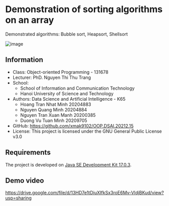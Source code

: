 # Demonstration of sorting algorithms on an array
Demonstrated algorithms: Bubble sort, Heapsort, Shellsort

![image](https://user-images.githubusercontent.com/82358580/179212980-8254fb78-3347-43c3-a500-757b28d0c8ee.png)


## Information
- Class:	Object-oriented Programming - 131678
- Lecturer:	PhD. Nguyen Thi Thu Trang
- School:
  - School of Information and Communication Technology
  - Hanoi University of Science and Technology
- Authors:	Data Science and Artificial Intelligence - K65
  - Hoang Tran Nhat Minh	20204883
  - Nguyen Quang Minh	20204884
  - Nguyen Tran Xuan Manh	20200385
  - Duong Vu Tuan Minh	20209705
- GitHub:	https://github.com/xmak9102/OOP.DSAI.20212.15
- License:	This project is licensed under the GNU General Public License v3.0

## Requirements
The project is developed on [Java SE Development Kit 17.0.3](https://www.oracle.com/java/technologies/javase/jdk17-archive-downloads.html).
## Demo video
https://drive.google.com/file/d/13HD7e1tDiuXIfkSx3roE6Mv-VIdjBKud/view?usp=sharing
